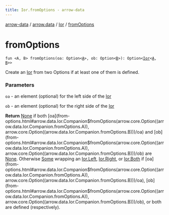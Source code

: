 ```yaml
---
title: Ior.fromOptions - arrow-data
---
```


[arrow-data](../../index.html) / [arrow.data](../index.html) / [Ior](index.html) / [fromOptions](./from-options.html)

# fromOptions

`fun <A, B> fromOptions(oa: Option<`[`A`](from-options.html#A)`>, ob: Option<`[`B`](from-options.html#B)`>): Option<`[`Ior`](index.html)`<`[`A`](from-options.html#A)`, `[`B`](from-options.html#B)`>>`

Create an [Ior](index.html) from two Options if at least one of them is defined.

### Parameters

`oa` - an element (optional) for the left side of the [Ior](index.html)

`ob` - an element (optional) for the right side of the [Ior](index.html)

**Return**
[None](#) if both [oa](from-options.html#arrow.data.Ior.Companion$fromOptions(arrow.core.Option((arrow.data.Ior.Companion.fromOptions.A)), arrow.core.Option((arrow.data.Ior.Companion.fromOptions.B)))/oa) and [ob](from-options.html#arrow.data.Ior.Companion$fromOptions(arrow.core.Option((arrow.data.Ior.Companion.fromOptions.A)), arrow.core.Option((arrow.data.Ior.Companion.fromOptions.B)))/ob) are [None](#). Otherwise [Some](#) wrapping
an [Ior.Left](-left/index.html), [Ior.Right](-right/index.html), or [Ior.Both](-both/index.html) if [oa](from-options.html#arrow.data.Ior.Companion$fromOptions(arrow.core.Option((arrow.data.Ior.Companion.fromOptions.A)), arrow.core.Option((arrow.data.Ior.Companion.fromOptions.B)))/oa), [ob](from-options.html#arrow.data.Ior.Companion$fromOptions(arrow.core.Option((arrow.data.Ior.Companion.fromOptions.A)), arrow.core.Option((arrow.data.Ior.Companion.fromOptions.B)))/ob), or both are defined (respectively).

